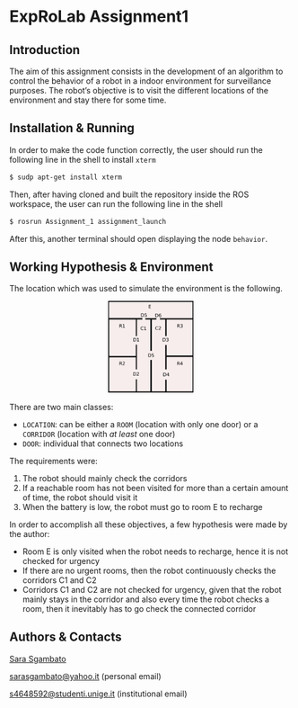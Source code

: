 # ExpRoLab Assignment1

## Introduction
The aim of this assignment consists in the development of an algorithm to control the behavior of a robot in a indoor environment for surveillance purposes. The robot’s objective is to visit the different locations of the environment and stay there for some time.

## Installation & Running
In order to make the code function correctly, the user should run the following line in the shell to install `xterm`
```sh
$ sudp apt-get install xterm
```
Then, after having cloned and built the repository inside the ROS workspace, the user can run the following line in the shell
```sh
$ rosrun Assignment_1 assignment_launch
```
After this, another terminal should open displaying the node `behavior`.

## Working Hypothesis & Environment
The location which was used to simulate the environment is the following.
<p align="center">
<img src="https://github.com/sarasgambato/ExpRoLab_Assignment1/blob/master/images/environment.png" width=30%, height=30%>
</p>

There are two main classes:
- `LOCATION`: can be either a `ROOM` (location with only one door) or a `CORRIDOR` (location with *at least* one door)
- `DOOR`: individual that connects two locations

The requirements were:
1. The robot should mainly check the corridors
2. If a reachable room has not been visited for more than a certain amount of time, the robot should visit it
3. When the battery is low, the robot must go to room E to recharge

In order to accomplish all these objectives, a few hypothesis were made by the author:
- Room E is only visited when the robot needs to recharge, hence it is not checked for urgency
- If there are no urgent rooms, then the robot continuously checks the corridors C1 and C2
- Corridors C1 and C2 are not checked for urgency, given that the robot mainly stays in the corridor and also every time the robot checks a room, then it inevitably has to go check the connected corridor

## Authors & Contacts
[Sara Sgambato](https://github.com/sarasgambato)

sarasgambato@yahoo.it (personal email)

s4648592@studenti.unige.it (institutional email)
